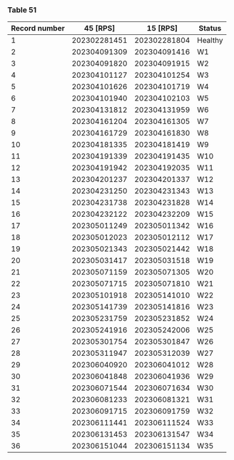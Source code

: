 <a name="table-51"></a>
### Table 51

| Record number | 45 [RPS] | 15 [RPS] | Status |
| --- | --- | --- | --- |
| 1 | 202302281451 | 202302281804 | Healthy |
| 2 | 202304091309 | 202304091416 | W1 |
| 3 | 202304091820 | 202304091915 | W2 |
| 4 | 202304101127 | 202304101254 | W3 |
| 5 | 202304101626 | 202304101719 | W4 |
| 6 | 202304101940 | 202304102103 | W5 |
| 7 | 202304131812 | 202304131959 | W6 |
| 8 | 202304161204 | 202304161305 | W7 |
| 9 | 202304161729 | 202304161830 | W8 |
| 10 | 202304181335 | 202304181419 | W9 |
| 11 | 202304191339 | 202304191435 | W10 |
| 12 | 202304191942 | 202304192035 | W11 |
| 13 | 202304201237 | 202304201337 | W12 |
| 14 | 202304231250 | 202304231343 | W13 |
| 15 | 202304231738 | 202304231828 | W14 |
| 16 | 202304232122 | 202304232209 | W15 |
| 17 | 202305011249 | 202305011342 | W16 |
| 18 | 202305012023 | 202305012112 | W17 |
| 19 | 202305021343 | 202305021442 | W18 |
| 20 | 202305031417 | 202305031518 | W19 |
| 21 | 202305071159 | 202305071305 | W20 |
| 22 | 202305071715 | 202305071810 | W21 |
| 23 | 202305101918 | 202305141010 | W22 |
| 24 | 202305141739 | 202305141816 | W23 |
| 25 | 202305231759 | 202305231852 | W24 |
| 26 | 202305241916 | 202305242006 | W25 |
| 27 | 202305301754 | 202305301847 | W26 |
| 28 | 202305311947 | 202305312039 | W27 |
| 29 | 202306040920 | 202306041012 | W28 |
| 30 | 202306041848 | 202306041936 | W29 |
| 31 | 202306071544 | 202306071634 | W30 |
| 32 | 202306081233 | 202306081321 | W31 |
| 33 | 202306091715 | 202306091759 | W32 |
| 34 | 202306111441 | 202306111524 | W33 |
| 35 | 202306131453 | 202306131547 | W34 |
| 36 | 202306151044 | 202306151134 | W35 |